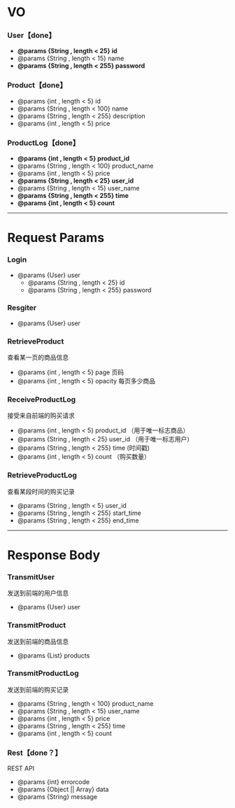 


# VO



### User【done】

- **@params {String , length < 25} id**
- @params {String , length < 15} name
- **@params {String , length < 255} password**



### Product【done】

- @params {int , length < 5} id
- @params {String , length < 100} name
- @params {String , length < 255} description
- @params {int , length < 5} price



### ProductLog【done】

- **@params {int , length < 5} product_id**
- @params {String , length < 100} product_name
- @params {int , length < 5} price
- **@params {String , length < 25} user_id**
- @params {String , length < 15} user_name
- **@params {String , length < 255} time**
- **@params {int , length < 5} count**



--------------------------



# Request Params

### Login

- @params {User} user
  - @params {String , length < 25} id
  - @params {String , length < 255} password



### Resgiter

- @params {User} user



### RetrieveProduct

查看某一页的商品信息

- @params {int , length < 5} page 页码
- @params {int , length < 5} opacity 每页多少商品



### ReceiveProductLog

接受来自前端的购买请求

- @params {int , length < 5} product_id	（用于唯一标志商品）
- @params {String , length < 25} user_id	（用于唯一标志用户）
- @params {String , length < 255} time	(时间戳)
- @params {int , length < 5} count	（购买数量）



### RetrieveProductLog

查看某段时间的购买记录

- @params {String , length < 5} user_id
- @params {String , length < 255} start_time
- @params {String , length < 255} end_time

---------------------







# Response Body

### TransmitUser

发送到前端的用户信息

- @params {User} user



### TransmitProduct

发送到前端的商品信息

- @params {List<Product>} products



### TransmitProductLog

发送到前端的购买记录

- @params {String , length < 100} product_name
- @params {String , length < 15} user_name
- @params {int , length < 5} price
- @params {String , length < 255} time
- @params {int , length < 5} count



### Rest【done？】

REST API

- @params {int} errorcode
- @params {Object || Array} data
- @params {String} message

